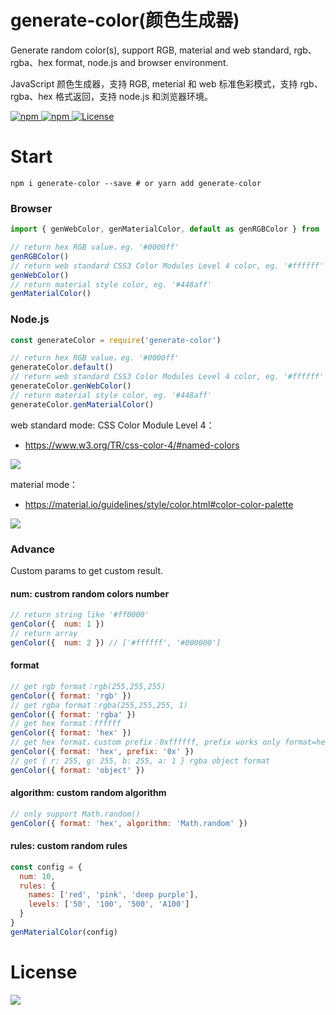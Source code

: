 # generate-color(颜色生成器)
Generate random color(s), support RGB, material and web standard, rgb、rgba、hex format, node.js and browser environment.

JavaScript 颜色生成器，支持 RGB, meterial 和 web 标准色彩模式，支持 rgb、rgba、hex 格式返回，支持 node.js 和浏览器环境。


<p align="left">
  <a href="https://www.npmjs.com/package/generate-color">
    <img src="https://img.shields.io/npm/dt/generate-color.svg" alt="npm">
  </a>
  <a href="https://www.npmjs.com/package/generate-color">
    <img src="https://img.shields.io/npm/v/generate-color.svg" alt="npm">
  </a>
  <a href="https://coveralls.io/r/0326/generate-color">
    <img src="https://img.shields.io/npm/l/generate-color.svg" alt="License">
  </a>
</p>

# Start
```shell
npm i generate-color --save # or yarn add generate-color
```
### Browser

```javascript
import { genWebColor, genMaterialColor, default as genRGBColor } from 'generate-color'

// return hex RGB value，eg. '#0000ff'
genRGBColor()
// return web standard CSS3 Color Modules Level 4 color, eg. '#ffffff'
genWebColor()
// return material style color, eg. '#448aff'
genMaterialColor()
```

### Node.js

```javascript
const generateColor = require('generate-color')

// return hex RGB value，eg. '#0000ff'
generateColor.default()
// return web standard CSS3 Color Modules Level 4 color, eg. '#ffffff'
generateColor.genWebColor()
// return material style color, eg. '#448aff'
generateColor.genMaterialColor()
```

web standard mode: CSS Color Module Level 4：
- https://www.w3.org/TR/css-color-4/#named-colors

![](http://7xp4vm.com1.z0.glb.clouddn.com/css-color-module-level-4.png)

material mode：
- https://material.io/guidelines/style/color.html#color-color-palette

![](http://7xp4vm.com1.z0.glb.clouddn.com/materialcolor.png)


### Advance
Custom params to get custom result.
#### num: custrom random colors number
```javascript
// return string like '#ff0000'
genColor({  num: 1 })
// return array
genColor({  num: 2 }) // ['#ffffff', '#000000']
```

#### format
```javascript
// get rgb format：rgb(255,255,255)
genColor({ format: 'rgb' })
// get rgba format：rgba(255,255,255, 1)
genColor({ format: 'rgba' })
// get hex format：ffffff
genColor({ format: 'hex' })
// get hex format，custom prefix：0xffffff, prefix works only format=hex
genColor({ format: 'hex', prefix: '0x' })
// get { r: 255, g: 255, b: 255, a: 1 } rgba object format
genColor({ format: 'object' })
```

#### algorithm: custom random algorithm
```javascript
// only support Math.random()
genColor({ format: 'hex', algorithm: 'Math.random' })
```

#### rules: custom random rules

```javascript
const config = {
  num: 10,
  rules: {
    names: ['red', 'pink', 'deep purple'],
    levels: ['50', '100', '500', 'A100']
  }
}
genMaterialColor(config)
```

# License
<img src="https://upload.wikimedia.org/wikipedia/commons/thumb/f/f8/License_icon-mit-88x31-2.svg/128px-License_icon-mit-88x31-2.svg.png">
